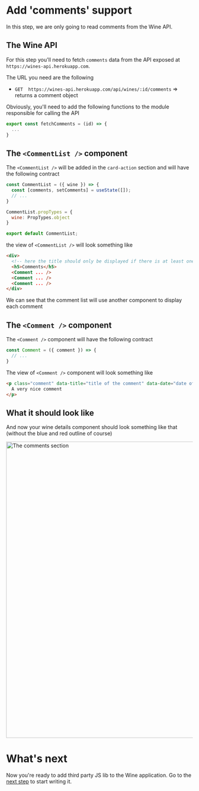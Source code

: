 # Add 'comments' support

In this step, we are only going to read comments from the Wine API.

## The Wine API

For this step you'll need to fetch `comments` data from the API exposed at `https://wines-api.herokuapp.com`.

The URL you need are the following

* `GET  https://wines-api.herokuapp.com/api/wines/:id/comments` => returns a comment object

Obviously, you'll need to add the following functions to the module responsible for calling the API

```javascript
export const fetchComments = (id) => {
  ...
}
```

## The `<CommentList />` component

The `<CommentList />` will be added in the `card-action` section and will have the following contract

```jsx
const CommentList = ({ wine }) => {
  const [comments, setComments] = useState([]);
  // ...
}

CommentList.propTypes = {
  wine: PropTypes.object
}

export default CommentList;
```

the view of `<CommentList />` will look something like

```html
<div>
  <!-- here the title should only be displayed if there is at least one comment -->
  <h5>Comments</h5>
  <Comment ... />
  <Comment ... />
  <Comment ... />
</div>
```

We can see that the comment list will use another component to display each comment

## The `<Comment />` component

The `<Comment />` component will have the following contract

```jsx
const Comment = ({ comment }) => {
  // ...
}
```

The view of `<Comment />` component will look something like

```html
<p class="comment" data-title="title of the comment" data-date="date of the comment">
  A very nice comment
</p>
```

## What it should look like

And now your wine details component should look something like that (without the blue and red outline of course)

<img src='https://github.com/react-bootcamp/react-101/raw/master/instructions/img/comments.png' width='800' alt='The comments section'>

# What's next

Now you're ready to add third party JS lib to the Wine application. Go to the [next step](./6-integrate-with-third-party-apis.md) to start writing it.
